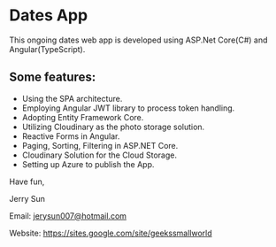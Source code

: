 # Dates App

This ongoing dates web app is developed using ASP.Net Core(C#) and Angular(TypeScript).

## Some features:
- Using the SPA architecture.
- Employing Angular JWT library to process token handling.
- Adopting Entity Framework Core.
- Utilizing Cloudinary as the photo storage solution.
- Reactive Forms in Angular.
- Paging, Sorting, Filtering in ASP.NET Core.
- Cloudinary Solution for the Cloud Storage.
- Setting up Azure to publish the App.

Have fun,

Jerry Sun

Email:    jerysun007@hotmail.com

Website:  https://sites.google.com/site/geekssmallworld